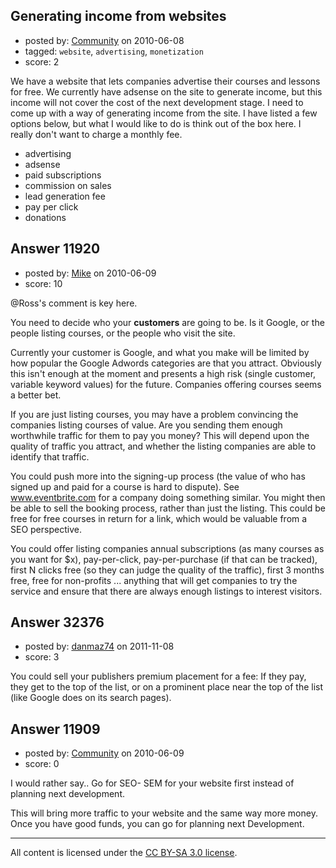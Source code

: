 ## Generating income from websites

- posted by: [Community](https://stackexchange.com/users/-1/-1-community) on 2010-06-08
- tagged: `website`, `advertising`, `monetization`
- score: 2

We have a website that lets companies advertise their courses and lessons for free. We currently have adsense on the site to generate income, but this income will not cover the cost of the next development stage. I need to come up with a way of generating income from the site. I have listed a few options below, but what I would like to do is think out of the box here. I really don't want to charge a monthly fee.

 - advertising
 - adsense
 - paid subscriptions
 - commission on sales
 - lead generation fee
 - pay per click
 - donations




## Answer 11920

- posted by: [Mike](https://stackexchange.com/users/-1/3475-mike) on 2010-06-09
- score: 10

<p>@Ross's comment is key here. </p>

<p>You need to decide who your <strong>customers</strong> are going to be. Is it Google, or the people listing courses, or the people who visit the site. </p>

<p>Currently your customer is Google, and what you make will be limited by how popular the Google Adwords categories are that you attract. Obviously this isn't enough at the moment and presents a high risk (single customer, variable keyword values) for the future. Companies offering courses seems a better bet.</p>

<p>If you are just listing courses, you may have a problem convincing the companies listing courses of value. Are you sending them enough worthwhile traffic for them to pay you money? This will depend upon the quality of traffic you attract, and whether the listing companies are able to identify that traffic. </p>

<p>You could push more into the signing-up process (the value of who has signed up and paid for a course is hard to dispute). See <a href="http://www.eventbrite.com/" rel="nofollow">www.eventbrite.com</a> for a company doing something similar. You might then be able to sell the booking process, rather than just the listing. This could be free for free courses in return for a link, which would be valuable from a SEO perspective.</p>

<p>You could offer listing companies annual subscriptions (as many courses as you want for $x), pay-per-click, pay-per-purchase (if that can be tracked), first N clicks free (so they can judge the quality of the traffic), first 3 months free, free for non-profits ... anything that will get companies to try the service and ensure that there are always enough listings to interest visitors. </p>



## Answer 32376

- posted by: [danmaz74](https://stackexchange.com/users/-1/12083-danmaz74) on 2011-11-08
- score: 3

You could sell your publishers premium placement for a fee: If they pay, they get to the top of the list, or on a prominent place near the top of the list (like Google does on its search pages).


## Answer 11909

- posted by: [Community](https://stackexchange.com/users/-1/-1-community) on 2010-06-09
- score: 0

I would rather say.. Go for SEO- SEM for your website first instead of planning next development. 

This will bring more traffic to your website and the same way more money. Once you have good funds, you can go for planning next Development. 



---

All content is licensed under the [CC BY-SA 3.0 license](https://creativecommons.org/licenses/by-sa/3.0/).
